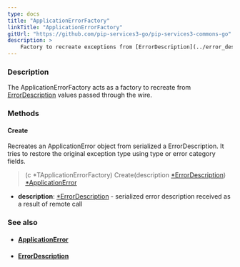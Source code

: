 ```yaml
---
type: docs
title: "ApplicationErrorFactory"
linkTitle: "ApplicationErrorFactory"
gitUrl: "https://github.com/pip-services3-go/pip-services3-commons-go"
description: >
    Factory to recreate exceptions from [ErrorDescription](../error_description) values passed through the wire.
---
```


### Description

The ApplicationErrorFactory acts as a factory to recreate from [ErrorDescription](../error_description) values passed through the wire.

### Methods

#### Create
Recreates an ApplicationError object from serialized a ErrorDescription.
It tries to restore the original exception type using type or error category fields.

> (c *TApplicationErrorFactory) Create(description [*ErrorDescription](../error_description)) [*ApplicationError](../application_exception)

- **description**: [*ErrorDescription](../error_description) - serialized error description received as a result of remote call

### See also
- #### [ApplicationError](../application_error)
- #### [ErrorDescription](../error_description)
